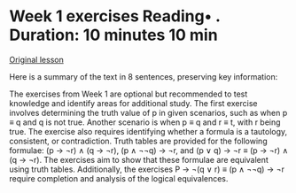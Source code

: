 # Week 1 exercises Reading• . Duration: 10 minutes 10 min

[Original lesson](https://www.coursera.org/learn/uol-fundamentals-of-computer-science/supplement/7mWBi/week-1-exercises)

Here is a summary of the text in 8 sentences, preserving key information:

The exercises from Week 1 are optional but recommended to test knowledge and identify areas for additional study. The first exercise involves determining the truth value of p in given scenarios, such as when p ≡ q and q is not true. Another scenario is when p ≡ q and r ≡ t, with r being true. The exercise also requires identifying whether a formula is a tautology, consistent, or contradiction. Truth tables are provided for the following formulae: (p → ¬r) ∧ (q → ¬r), (p ∧ ¬¬q) → ¬r, and (p ∨ q) → ¬r ≡ (p → ¬r) ∧ (q → ¬r). The exercises aim to show that these formulae are equivalent using truth tables. Additionally, the exercises P → ¬(q ∨ r) ≡ (p ∧ ¬¬q) → ¬r require completion and analysis of the logical equivalences.


